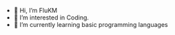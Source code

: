 - 👋 Hi, I’m FluKM
- 👀 I’m interested in Coding.
- 🌱 I’m currently learning basic programming languages
